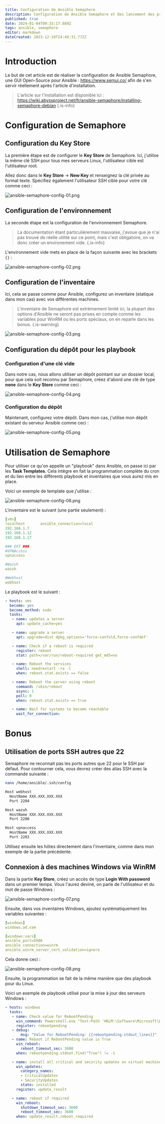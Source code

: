 ```yaml
---
title: Configuration de Ansible Semaphore
description: Configuration de Ansible Semaphore et des lancement des premières tâches
published: true
date: 2024-01-04T09:33:17.689Z
tags: ansible, semaphore
editor: markdown
dateCreated: 2023-12-19T14:49:31.772Z
---
```


# Introduction

Le but de cet article est de réaliser la configuration de Ansible Semaphore, une GUI Open-Source pour Ansible : https://www.semui.co/ afin de s'en servir réellement après l'article d'installation.

> L'article sur l'installation est disponible ici : https://wiki.abyssproject.net/fr/ansible-semaphore/installing-semaphore-debian
{.is-info}



# Configuration de Semaphore

## Configuration du Key Store

La première étape est de configurer le **Key Store** de Semaphore.
Ici, j'utilise la même clé SSH pour tous mes serveurs Linux, l'utilisateur cible est l'utilisateur root.

Allez donc dans le **Key Store** -> **New Key** et renseignez la clé privée au format texte.
Spécifiez également l'utilisateur SSH cible pour votre clé comme ceci : 
 
![ansible-semaphore-config-01.png](/ansible-semaphore/configuring-semaphore/ansible-semaphore-config-01.png)


## Configuration de l'environnement 

La seconde étape est la configuration de l'environnement Semaphore.

> La documentation étant particulièrement mauvaise, j'avoue que je n'ai pas trouvé de réelle utilité sur ce point, mais c'est obligatoire, on va donc créer un environement vide.
{.is-info}


L'environnement vide mets en place de la façon suivante avec les brackets ```{}``` :

![ansible-semaphore-config-02.png](/ansible-semaphore/configuring-semaphore/ansible-semaphore-config-02.png)

## Configuration de l'inventaire

Ici, cela se passe comme pour Ansible, configurez un inventaire (statique dans mon cas) avec vos différentes machines.

> L'inventaire de Semaphore est extrèmement limité ici, la plupart des options d'Ansible ne seront pas prises en compte comme les variables pour WinRM ou les ports spéciaux, on en reparle dans les bonus.
{.is-warning}

![ansible-semaphore-config-03.png](/ansible-semaphore/configuring-semaphore/ansible-semaphore-config-03.png)


## Configuration du dépôt pour les playbook

### Configuration d'une clé vide

Dans notre cas, nous allons utiliser un dépôt pointant sur un dossier local, pour que cela soit reconnu par Semaphore, créez d'abord une clé de type **none** dans le **Key Store** comme ceci : 

![ansible-semaphore-config-04.png](/ansible-semaphore/configuring-semaphore/ansible-semaphore-config-04.png)

### Configuration du dépôt

Maintenant, configurez votre dépôt.
Dans mon cas, j'utilise mon dépôt existant du serveur Ansible comme ceci :

![ansible-semaphore-config-05.png](/ansible-semaphore/configuring-semaphore/ansible-semaphore-config-05.png)


# Utilisation de Semaphore

Pour utiliser ce qu'on appelle un "playbook" dans Ansible, on passe ici par les **Task Templates**.
Cela intègre en fait la programmation complète du cron et du lien entre les différents playbook et inventaires que vous aurez mis en place.

Voici un exemple de template que j'utilise : 

![ansible-semaphore-config-06.png](/ansible-semaphore/configuring-semaphore/ansible-semaphore-config-06.png)


L'inventaire est le suivant (une partie seulement) : 

```yaml
[vms]
localhost       ansible_connection=local
192.168.1.7
192.168.1.12
192.168.1.17

### EXT ###
#VPNAccess
vpnaccess

#Wazuh
wazuh

#Webhost
webhost
```

Le playbook est le suivant : 
```yaml
- hosts: vms
  become: yes
  become_method: sudo
  tasks:
   - name: updates a server
     apt: update_cache=yes

   - name: upgrade a server
     apt: upgrade=dist dpkg_options='force-confold,force-confdef'

   - name: Check if a reboot is required
     register: reboot
     stat: path=/var/run/reboot-required get_md5=no

   - name: Reboot the services
     shell: needrestart -ra -l
     when: reboot.stat.exists == false

   - name: Reboot the server using reboot
     command: /sbin/reboot
     async: 1
     poll: 0
     when: reboot.stat.exists == true

   - name: Wait for systems to become reachable
     wait_for_connection:
```



# Bonus

## Utilisation de ports SSH autres que 22

Semaphore ne reconnait pas les ports autres que 22 pour le SSH par défaut.
Pour contourner cela, vous devrez créer des alias SSH avec la commande suivante : 
```bash
nano /home/ansible/.ssh/config
```

```bash
Host webhost
  HostName XXX.XXX.XXX.XXX
  Port 2204

Host wazuh
  HostName XXX.XXX.XXX.XXX
  Port 2200

Host vpnaccess
  HostName XXX.XXX.XXX.XXX
  Port 2203
```

Utilisez ensuite les hôtes directement dans l'inventaire, comme dans mon exemple de la partie précédente.


## Connexion à des machines Windows via WinRM

Dans la partie **Key Store**, créez un accès de type **Login With password** dans un premier temps.
Vous l'aurez deviné, on parle de l'utilisateur et du mot de passe Windows : 

![ansible-semaphore-config-07.png](/ansible-semaphore/configuring-semaphore/ansible-semaphore-config-07.png)

Ensuite, dans vos inventaires Windows, ajoutez systématiquement les variables suivantes :
```yaml
[windows]
windows.ad.com

[windows:vars]
ansible_port=5986
ansible_connection=winrm
ansible_winrm_server_cert_validation=ignore
```

Cela donne ceci : 

![ansible-semaphore-config-08.png](/ansible-semaphore/configuring-semaphore/ansible-semaphore-config-08.png)


Ensuite, la programmation se fait de la même manière que des playbook pour du Linux.

Voici un exemple de playbook utilisé pour la mise à jour des serveurs Windows : 

```yaml
- hosts: windows
  tasks:
   - name: Check value for RebootPending
     win_command: Powershell.exe "Test-Path 'HKLM:\Software\Microsoft\Windows\CurrentVersion\Component Based Servicing\RebootPending'"
     register: rebootpending
   - debug:
       msg: "Value for RebootPending: {{rebootpending.stdout_lines}}"
   - name: Reboot if RebootPending value is True
     win_reboot:
       reboot_timeout_sec: 3600
     when: rebootpending.stdout.find("True") != -1

   - name: install all critical and security updates on virtual machine
     win_updates:
       category_names:
       - CriticalUpdates
       - SecurityUpdates
       state: installed
     register: update_result

   - name: reboot if required
     win_reboot:
       shutdown_timeout_sec: 3600
       reboot_timeout_sec: 3600
     when: update_result.reboot_required
```